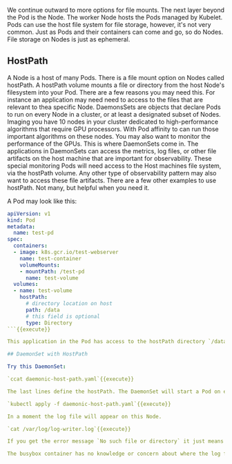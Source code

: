 We continue outward to more options for file mounts. The next layer beyond the Pod is the Node. The worker Node hosts the Pods managed by Kubelet. Pods can use the host file system for file storage, however, it's not very common. Just as Pods and their containers can come and go, so do Nodes. File storage on Nodes is just as ephemeral.

## HostPath

A Node is a host of many Pods. There is a file mount option on Nodes called hostPath. A hostPath volume mounts a file or directory from the host Node's filesystem into your Pod. There are a few reasons you may need this. For instance an application may need need to access to the files that are relevant to thea specific Node. DaemonsSets are objects that declare Pods to run on every Node in a cluster, or at least a designated subset of Nodes. Imaging you have 10 nodes in your cluster dedicated to high-performance algorithms that require GPU processors. With Pod affinity to can run those important algorithms on these nodes. You may also want to monitor the performance of the GPUs. This is where DaemonSets come in. The applications in DaemonSets can access the metrics, log files, or other file artifacts on the host machine that are important for observability. These special monitoring Pods will need access to the Host machines file system, via the hostPath volume. Any other type of observability pattern may also want to access these file artifacts. There are a few other examples to use hostPath. Not many, but helpful when you need it.

A Pod may look like this:

```yaml
apiVersion: v1
kind: Pod
metadata:
  name: test-pd
spec:
  containers:
  - image: k8s.gcr.io/test-webserver
    name: test-container
    volumeMounts:
    - mountPath: /test-pd
      name: test-volume
  volumes:
  - name: test-volume
    hostPath:
      # directory location on host
      path: /data
      # this field is optional
      type: Directory
```{{execute}}

This application in the Pod has access to the hostPath directory `/data` on the host Node. Remember that Pods do not always land on the same Node each time they are run, therefore each time this Pod accesses `/data`, the files in there will not be the same as the files on other Nodes. If you try to start forcing a Pod to always target a specific Node then you are fighting against Kubernetes, the scheduler, scalability, resilience, and distributed computing.

## DaemonSet with HostPath

Try this DaemonSet:

`ccat daemonic-host-path.yaml`{{execute}}

The last lines define the hostPath. The DaemonSet will start a Pod on each Node in your Katacoda's two node cluster and it will write a file `/var/log/log-writer.log`. Submit the DaemonSet.

`kubectl apply -f daemonic-host-path.yaml`{{execute}}

In a moment the log file will appear on this Node.

`cat /var/log/log-writer.log`{{execute}}

If you get the error message `No such file or directory` it just means the container has not logged anything yet. Try is again in a moment and you will see the log contents with `INFO`.

The busybox container has no knowledge or concern about where the log file will physically be written.
